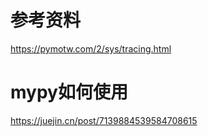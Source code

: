 # 参考资料
https://pymotw.com/2/sys/tracing.html

# mypy如何使用
https://juejin.cn/post/7139884539584708615
